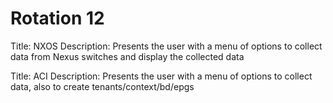 # Rotation 12

Title: NXOS 
Description: Presents the user with a menu of options to collect data from Nexus switches and display the collected data

Title: ACI 
Description: Presents the user with a menu of options to collect data, also to create tenants/context/bd/epgs
